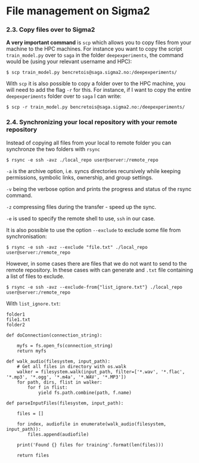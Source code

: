 # File management on Sigma2

### 2.3. Copy files over to Sigma2

**A very important command** is `scp` which allows you to copy files from your machine to the HPC machines. For instance you want to copy the script `train_model.py` over to `saga` in the folder `deepexperiments`, the command would be (using your relevant username and HPC):

```
$ scp train_model.py bencretois@saga.sigma2.no:/deepexperiments/
```

With `scp` it is also possible to copy a folder over to the HPC machine, you will need to add the flag `-r` for this. For instance, if I want to copy the entire `deepexperiments` folder over to `saga` I can write:

```
$ scp -r train_model.py bencretois@saga.sigma2.no:/deepexperiments/
```

### 2.4. Synchronizing your local repository with your remote repository

Instead of copying all files from your local to remote folder you can synchronze the two folders with `rsync`

```
$ rsync -e ssh -avz ./local_repo user@server:/remote_repo
```

`-a` is the archive option, i.e. syncs directories recursively while keeping permissions, symbolic links, ownership, and group settings. 

`-v` being the verbose option and prints the progress and status of the rsync command.

`-z` compressing files during the transfer - speed up the sync.

`-e` is used to specify the remote shell to use, `ssh` in our case.

It is also possible to use the option `--exclude` to exclude some file from synchronisation:

```
$ rsync -e ssh -avz --exclude "file.txt" ./local_repo user@server:/remote_repo
```

However, in some cases there are files that we do not want to send to the remote repository. In these cases with can generate and `.txt` file containing a list of files to exclude.

```
$ rsync -e ssh -avz --exclude-from{"list_ignore.txt"} ./local_repo user@server:/remote_repo
```

With `list_ignore.txt`:

```
folder1
file1.txt
folder2
```



```
def doConnection(connection_string):

    myfs = fs.open_fs(connection_string)
    return myfs
```



```
def walk_audio(filesystem, input_path):
    # Get all files in directory with os.walk
    walker = filesystem.walk(input_path, filter=['*.wav', '*.flac', '*.mp3', '*.ogg', '*.m4a', '*.WAV', '*.MP3'])
    for path, dirs, flist in walker:
        for f in flist:
            yield fs.path.combine(path, f.name)
```


```
def parseInputFiles(filesystem, input_path):

    files = []

    for index, audiofile in enumerate(walk_audio(filesystem, input_path)):
        files.append(audiofile)
            
    print('Found {} files for training'.format(len(files)))

    return files
```
